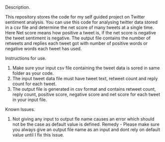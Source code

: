 Description.

This repository stores the code for my self guided project on Twitter sentiment analysis.
You can use this code for analysing twitter data stored in a csv file and determine the net score of many tweets at a single time.
Here Net score means how positive a tweet is, if the net score is negative the tweet sentiment is negative.
The output file contains the number of retweets and replies each tweet got with number of positive words or negative words each tweet has used.

Instructions for use.
1) Make sure your input csv file containing the tweet data is sored in same folder as your code.
2) The input tweet data file must have tweet text, retweet count and reply count for each tweet.
3) The output file is generated in csv format and contains retweet count, reply count, positive score, negative score and net score for each tweet in your input file.

Known Issues.
1) Not giving any input to output fle name causes an error which should not be the case as default value is defined. 
Remedy - Please make sure you always give an output file name as an input and dont rely on default value until I fix this issue. 
